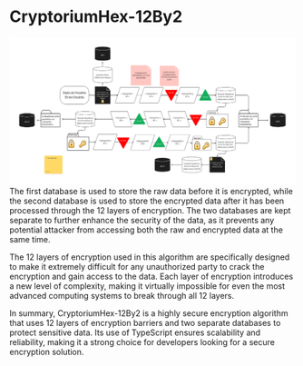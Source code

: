 # CryptoriumHex-12By2


![alt text](https://github.com/medeirosdev/CryptoriumHex-12By2/blob/main/Criptografia.png)
The first database is used to store the raw data before it is encrypted, while the second database is used to store the encrypted data after it has been processed through the 12 layers of encryption. The two databases are kept separate to further enhance the security of the data, as it prevents any potential attacker from accessing both the raw and encrypted data at the same time.

The 12 layers of encryption used in this algorithm are specifically designed to make it extremely difficult for any unauthorized party to crack the encryption and gain access to the data. Each layer of encryption introduces a new level of complexity, making it virtually impossible for even the most advanced computing systems to break through all 12 layers.

In summary, CryptoriumHex-12By2 is a highly secure encryption algorithm that uses 12 layers of encryption barriers and two separate databases to protect sensitive data. Its use of TypeScript ensures scalability and reliability, making it a strong choice for developers looking for a secure encryption solution.
